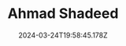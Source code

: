 ---
title: Ahmad Shadeed
url: https://ishadeed.com/
date: "2024-03-24T19:58:45.178Z"
collection:
  - Favourites
type: Collections
---